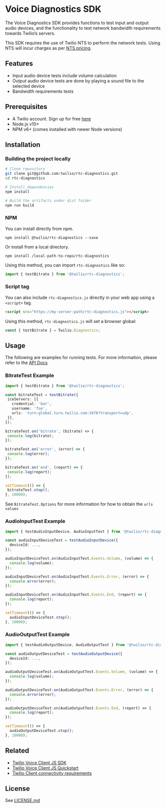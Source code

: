 # Voice Diagnostics SDK
The Voice Diagnostics SDK provides functions to test input and output audio devices, and the functionality to test network bandwidth requirements towards Twilio’s servers.

This SDK requires the use of Twilio NTS to perform the network tests. Using NTS will incur charges as per [NTS pricing](https://www.twilio.com/stun-turn/pricing).

## Features
* Input audio device tests include volume calculation
* Output audio device tests are done by playing a sound file to the selected device
* Bandwidth requirements tests

## Prerequisites
* A Twilio account. Sign up for free [here](https://www.twilio.com/try-twilio)
* Node.js v10+
* NPM v6+ (comes installed with newer Node versions)

## Installation

### Building the project locally

```bash
# Clone repository
git clone git@github.com:twilio/rtc-diagnostics.git
cd rtc-diagnostics

# Install dependencies
npm install

# Build the artifacts under dist folder
npm run build
```

### NPM
You can install directly from npm.
```
npm install @twilio/rtc-diagnostics --save
```

Or install from a local directory.
```
npm install /local-path-to-repo/rtc-diagnostics
```

Using this method, you can import `rtc-diagnostics` like so:
```ts
import { testBitrate } from '@twilio/rtc-diagnostics';
```

### Script tag
You can also include `rtc-diagnostics.js` directly in your web app using a `<script>` tag.
 ```html
 <script src="https://my-server-path/rtc-diagnostics.js"></script>
 ```

 Using this method, `rtc-diagnostics.js` will set a browser global:
 ```ts
 const { testBitrate } = Twilio.Diagnostics;
 ```

## Usage
The following are examples for running tests. For more information, please refer to the [API Docs](https://twilio.github.io/rtc-diagnostics/globals.html)

### BitrateTest Example
```ts
import { testBitrate } from '@twilio/rtc-diagnostics';

const bitrateTest = testBitrate({
 iceServers: [{
   credential: 'bar',
   username: 'foo',
   urls: 'turn:global.turn.twilio.com:3478?transport=udp',
 }],
});

bitrateTest.on('bitrate', (bitrate) => {
 console.log(bitrate);
});

bitrateTest.on('error', (error) => {
 console.log(error);
});

bitrateTest.on('end', (report) => {
 console.log(report);
});

setTimeout(() => {
 bitrateTest.stop();
}, 10000);
```
See `BitrateTest.Options` for more information for how to obtain the `urls values`

### AudioInputTest Example
```ts
import { testAudioInputDevice, AudioInputTest } from '@twilio/rtc-diagnostics';

const audioInputDeviceTest = testAudioInputDevice({
  deviceId: ...,
});

audioInputDeviceTest.on(AudioInputTest.Events.Volume, (volume) => {
  console.log(volume);
});

audioInputDeviceTest.on(AudioInputTest.Events.Error, (error) => {
  console.error(error);
});

audioInputDeviceTest.on(AudioInputTest.Events.End, (report) => {
  console.log(report);
});

setTimeout(() => {
  audioInputDeviceTest.stop();
}, 10000);
```

### AudioOutputTest Example
```ts
import { testAudioOutputDevice, AudioOutputTest } from '@twilio/rtc-diagnostics';

const audioOutputDeviceTest = testAudioOutputDevice({
  deviceId: ...,
});

audioOutputDeviceTest.on(AudioOutputTest.Events.Volume, (volume) => {
  console.log(volume);
});

audioOutputDeviceTest.on(AudioOutputTest.Events.Error, (error) => {
  console.error(error);
});

audioOutputDeviceTest.on(AudioOutputTest.Events.End, (report) => {
  console.log(report);
});

setTimeout(() => {
  audioOutputDeviceTest.stop();
}, 10000);
```

## Related
* [Twilio Voice Client JS SDK](https://github.com/twilio/twilio-client.js)
* [Twilio Voice Client JS Quickstart](https://github.com/TwilioDevEd/client-quickstart-js)
* [Twilio Client connectivity requirements](https://www.twilio.com/docs/voice/client/javascript/voice-client-js-and-mobile-sdks-network-connectivity-requirements)

## License
See [LICENSE.md](LICENSE.md)
